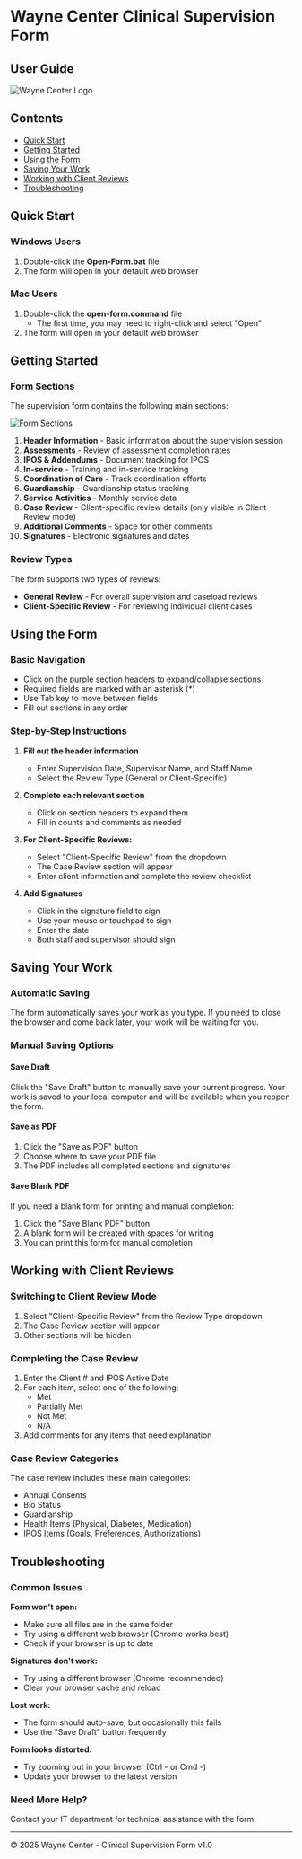 # Wayne Center Clinical Supervision Form
## User Guide

![Wayne Center Logo](logo.png)

## Contents
- [Quick Start](#quick-start)
- [Getting Started](#getting-started)
- [Using the Form](#using-the-form)
- [Saving Your Work](#saving-your-work)
- [Working with Client Reviews](#working-with-client-reviews)
- [Troubleshooting](#troubleshooting)

## Quick Start

### Windows Users
1. Double-click the **Open-Form.bat** file
2. The form will open in your default web browser

### Mac Users
1. Double-click the **open-form.command** file
   - The first time, you may need to right-click and select "Open"
2. The form will open in your default web browser

## Getting Started

### Form Sections
The supervision form contains the following main sections:

![Form Sections](form-sections.png)

1. **Header Information** - Basic information about the supervision session
2. **Assessments** - Review of assessment completion rates
3. **IPOS & Addendums** - Document tracking for IPOS
4. **In-service** - Training and in-service tracking
5. **Coordination of Care** - Track coordination efforts
6. **Guardianship** - Guardianship status tracking
7. **Service Activities** - Monthly service data
8. **Case Review** - Client-specific review details (only visible in Client Review mode)
9. **Additional Comments** - Space for other comments
10. **Signatures** - Electronic signatures and dates

### Review Types
The form supports two types of reviews:

- **General Review** - For overall supervision and caseload reviews
- **Client-Specific Review** - For reviewing individual client cases

## Using the Form

### Basic Navigation
- Click on the purple section headers to expand/collapse sections
- Required fields are marked with an asterisk (*)
- Use Tab key to move between fields
- Fill out sections in any order

### Step-by-Step Instructions

1. **Fill out the header information**
   - Enter Supervision Date, Supervisor Name, and Staff Name
   - Select the Review Type (General or Client-Specific)

2. **Complete each relevant section**
   - Click on section headers to expand them
   - Fill in counts and comments as needed

3. **For Client-Specific Reviews:**
   - Select "Client-Specific Review" from the dropdown
   - The Case Review section will appear
   - Enter client information and complete the review checklist

4. **Add Signatures**
   - Click in the signature field to sign
   - Use your mouse or touchpad to sign
   - Enter the date
   - Both staff and supervisor should sign

## Saving Your Work

### Automatic Saving
The form automatically saves your work as you type. If you need to close the browser and come back later, your work will be waiting for you.

### Manual Saving Options

#### Save Draft
Click the "Save Draft" button to manually save your current progress. Your work is saved to your local computer and will be available when you reopen the form.

#### Save as PDF
1. Click the "Save as PDF" button
2. Choose where to save your PDF file
3. The PDF includes all completed sections and signatures

#### Save Blank PDF
If you need a blank form for printing and manual completion:
1. Click the "Save Blank PDF" button
2. A blank form will be created with spaces for writing
3. You can print this form for manual completion

## Working with Client Reviews

### Switching to Client Review Mode
1. Select "Client-Specific Review" from the Review Type dropdown
2. The Case Review section will appear
3. Other sections will be hidden

### Completing the Case Review
1. Enter the Client # and IPOS Active Date
2. For each item, select one of the following:
   - Met
   - Partially Met
   - Not Met
   - N/A
3. Add comments for any items that need explanation

### Case Review Categories
The case review includes these main categories:
- Annual Consents
- Bio Status
- Guardianship
- Health Items (Physical, Diabetes, Medication)
- IPOS Items (Goals, Preferences, Authorizations)

## Troubleshooting

### Common Issues

**Form won't open:**
- Make sure all files are in the same folder
- Try using a different web browser (Chrome works best)
- Check if your browser is up to date

**Signatures don't work:**
- Try using a different browser (Chrome recommended)
- Clear your browser cache and reload

**Lost work:**
- The form should auto-save, but occasionally this fails
- Use the "Save Draft" button frequently

**Form looks distorted:**
- Try zooming out in your browser (Ctrl - or Cmd -)
- Update your browser to the latest version

### Need More Help?
Contact your IT department for technical assistance with the form.

---

© 2025 Wayne Center - Clinical Supervision Form v1.0
